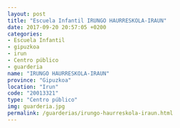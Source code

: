 ```yaml
---
layout: post
title: "Escuela Infantil IRUNGO HAURRESKOLA-IRAUN"
date: 2017-09-20 20:57:05 +0200
categories:
- Escuela Infantil
- gipuzkoa
- irun
- Centro público
- guarderia
name: "IRUNGO HAURRESKOLA-IRAUN"
province: "Gipuzkoa"
location: "Irun"
code: "20013321"
type: "Centro público"
img: guarderia.jpg
permalink: /guarderias/irungo-haurreskola-iraun.html
---
```

